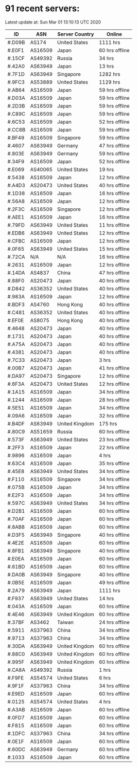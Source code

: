 # 91 recent servers:

Latest update at: Sun Mar 01 13:10:13 UTC 2020

| ID | ASN | Server Country | Online |
| -- | --- | -------------- | ------ |
| #.D09B | AS174 | United States | 1111 hrs |
| #.E0F1 | AS16509 | Japan | 60 hrs offline |
| #.15CF | AS49392 | Russia | 34 hrs |
| #.42A0 | AS63949 | Japan | 13 hrs |
| #.7F1D | AS63949 | Singapore | 1282 hrs |
| #.9FC3 | AS53889 | United States | 1129 hrs |
| #.AB64 | AS16509 | Japan | 59 hrs offline |
| #.D03A | AS16509 | Japan | 59 hrs offline |
| #.2D3B | AS16509 | Japan | 59 hrs offline |
| #.C89C | AS16509 | Japan | 59 hrs offline |
| #.6C53 | AS16509 | Japan | 52 hrs offline |
| #.CC8B | AS16509 | Japan | 59 hrs offline |
| #.BF49 | AS16509 | Singapore | 59 hrs offline |
| #.4607 | AS63949 | Germany | 47 hrs offline |
| #.803E | AS63949 | Germany | 59 hrs offline |
| #.34F9 | AS16509 | Japan | 52 hrs offline |
| #.E069 | AS40065 | United States | 19 hrs |
| #.5438 | AS16509 | Japan | 12 hrs offline |
| #.A4D3 | AS20473 | United States | 40 hrs offline |
| #.1D38 | AS16509 | Japan | 16 hrs offline |
| #.56A8 | AS16509 | Japan | 12 hrs offline |
| #.2F3C | AS16509 | Singapore | 12 hrs offline |
| #.AEE1 | AS16509 | Japan | 16 hrs offline |
| #.79FD | AS63949 | United States | 11 hrs offline |
| #.EDB6 | AS63949 | United States | 12 hrs offline |
| #.CFBC | AS16509 | Japan | 12 hrs offline |
| #.0F65 | AS63949 | United States | 15 hrs offline |
| #.72CA | N/A | N/A | 16 hrs offline |
| #.2631 | AS16509 | Japan | 12 hrs offline |
| #.14DA | AS4837 | China | 47 hrs offline |
| #.88F0 | AS20473 | Japan | 40 hrs offline |
| #.D842 | AS36352 | United States | 40 hrs offline |
| #.983A | AS16509 | Japan | 12 hrs offline |
| #.BDF3 | AS4760 | Hong Kong | 40 hrs offline |
| #.C481 | AS36352 | United States | 40 hrs offline |
| #.EF0E | AS8075 | Hong Kong | 40 hrs offline |
| #.4648 | AS20473 | Japan | 40 hrs offline |
| #.1731 | AS20473 | Japan | 40 hrs offline |
| #.A75A | AS20473 | Japan | 40 hrs offline |
| #.4381 | AS20473 | Japan | 40 hrs offline |
| #.7C33 | AS20473 | Japan | 3 hrs |
| #.00B7 | AS20473 | Japan | 41 hrs offline |
| #.DA97 | AS20473 | Singapore | 12 hrs offline |
| #.6F3A | AS20473 | United States | 12 hrs offline |
| #.1A15 | AS16509 | Japan | 34 hrs offline |
| #.1244 | AS16509 | Japan | 28 hrs offline |
| #.5E51 | AS16509 | Japan | 34 hrs offline |
| #.09A6 | AS16509 | Japan | 32 hrs offline |
| #.B4DF | AS63949 | United Kingdom | 175 hrs |
| #.80C9 | AS51659 | Russia | 60 hrs offline |
| #.573F | AS63949 | United States | 23 hrs offline |
| #.2FF3 | AS16509 | Japan | 22 hrs offline |
| #.9896 | AS16509 | Japan | 4 hrs |
| #.63C4 | AS16509 | Japan | 35 hrs offline |
| #.45E8 | AS63949 | United States | 34 hrs offline |
| #.F110 | AS16509 | Singapore | 34 hrs offline |
| #.075B | AS16509 | Japan | 34 hrs offline |
| #.E2F3 | AS16509 | Japan | 34 hrs offline |
| #.597C | AS63949 | United States | 34 hrs offline |
| #.D2B1 | AS16509 | Japan | 60 hrs offline |
| #.70AF | AS16509 | Japan | 60 hrs offline |
| #.8AB8 | AS16509 | Japan | 60 hrs offline |
| #.D3F5 | AS63949 | Singapore | 40 hrs offline |
| #.4E2E | AS16509 | Japan | 60 hrs offline |
| #.8FB1 | AS63949 | Singapore | 40 hrs offline |
| #.E0EA | AS16509 | Japan | 60 hrs offline |
| #.61BD | AS16509 | Japan | 60 hrs offline |
| #.DA0B | AS63949 | Singapore | 40 hrs offline |
| #.0B5E | AS16509 | Japan | 49 hrs offline |
| #.2A79 | AS63949 | Japan | 1111 hrs |
| #.F937 | AS63949 | United States | 14 hrs |
| #.043A | AS16509 | Japan | 60 hrs offline |
| #.4E46 | AS63949 | United Kingdom | 60 hrs offline |
| #.37BF | AS3462 | Taiwan | 24 hrs offline |
| #.5911 | AS37963 | China | 34 hrs offline |
| #.9713 | AS37963 | China | 34 hrs offline |
| #.30DA | AS63949 | United Kingdom | 60 hrs offline |
| #.88C0 | AS63949 | United Kingdom | 60 hrs offline |
| #.995F | AS63949 | United Kingdom | 60 hrs offline |
| #.CA8A | AS49392 | Russia | 1 hrs |
| #.F9FE | AS54574 | United States | 6 hrs |
| #.9F1F | AS37963 | China | 34 hrs offline |
| #.E9ED | AS16509 | Japan | 60 hrs offline |
| #.0125 | AS54574 | United States | 4 hrs |
| #.A3AB | AS16509 | Japan | 60 hrs offline |
| #.0FD7 | AS16509 | Japan | 60 hrs offline |
| #.F815 | AS16509 | Japan | 60 hrs offline |
| #.1DFC | AS37963 | China | 34 hrs offline |
| #.0E1F | AS16509 | Japan | 60 hrs offline |
| #.60DC | AS63949 | Germany | 60 hrs offline |
| #.1033 | AS16509 | Japan | 60 hrs offline |

